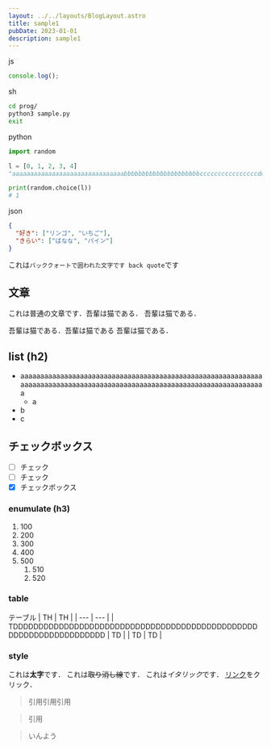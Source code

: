 ```yaml
---
layout: ../../layouts/BlogLayout.astro
title: sample1
pubDate: 2023-01-01
description: sample1
---
```


js

```javascript
console.log();
```

sh

```sh
cd prog/
python3 sample.py
exit
```

python

```python
import random

l = [0, 1, 2, 3, 4]
"aaaaaaaaaaaaaaaaaaaaaaaaaaaaaaabbbbbbbbbbbbbbbbbbbbbccccccccccccccccddddddddddddddddddddeeeeeeeeeeeeeeeee"

print(random.choice(l))
# 1
```

json

```json
{
  "好き": ["リンゴ", "いちご"],
  "きらい": ["ばなな", "パイン"]
}
```

これは`バッククォートで囲われた文字です back quote`です

## 文章

これは普通の文章です．吾輩は猫である．
吾輩は猫である．

吾輩は猫である．吾輩は猫である
吾輩は猫である．

## list (h2)

- aaaaaaaaaaaaaaaaaaaaaaaaaaaaaaaaaaaaaaaaaaaaaaaaaaaaaaaaaaaaaaaaaaaaaaaaaaaaaaaaaaaaaaaaaaaaaaaaaaaaaaaaaaaaaaaaaaaaaaaaaaa
  - a
- b
- c

## チェックボックス

- [ ] チェック
- [ ] チェック
- [x] チェックボックス

### enumulate (h3)

1. 100
2. 200
3. 300
4. 400
5. 500
   1. 510
   2. 520

### table

テーブル
| TH | TH |
| --- | --- |
| TDDDDDDDDDDDDDDDDDDDDDDDDDDDDDDDDDDDDDDDDDDDDDDDDDDDDDDDDDDDDDDDDDDD | TD |
| TD | TD |

### style

これは**太字**です．
これは~~取り消し線~~です．
これは*イタリック*です．
[リンク](https://www.google.com)をクリック．

> 引用引用引用

> 引用

> いんよう
